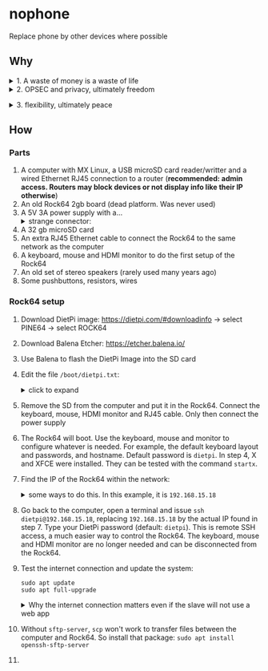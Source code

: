 # nophone
Replace phone by other devices where possible

## Why
<details><summary>1. A waste of money is a waste of life</summary><p>
  A $100 phone in USA costs 1 month of the average income in Brazil due to the abusive taxes. A law forbids banks to offer services to individuals without a phone app. Very convenient for the 4 big banks, which can afford Android and iOS development teams whereas small banks cannot. Without a phone, the individual cannot access its own money in the bank. With normal usage, the phone must be replaced every 2 years, but it can also be stolen way before that. Very convenient for the phone stores. How much of the your human lifespan can be saved by extending the phone service life?
  
  1. Normie:
  
    $100 for 2 years = 0.5 average month of income per year = 4.2% of human lifespan

  4. Smart: buy an alarm clock, so the phone is turned off at night:

    (24-8) h/day + $5 for a clock that lasts 6 years + $1/year for batteries
    Phone service life: 2 years * 24 / (24 - 8) = 3 years
    Yearly cost: 100/3 + (5/6 + 1) $/year = 0.3516/12 months/year = 2.9 % of human lifespan

  3. Expert: smart + all of the following:

    a. only use phone 6 h/day, mostly in flight-mode
    b. keep GPS and bluetooth off most of the time
    c. cooled slow charging, no trickle charging
    d. debloated ROM like LineageOS

    Items a to c extend battery life so that it is no longer the limiting factor, which then
    becomes the software: updates increase the footprint while the hardware wears and tears.
    All items decrease wear & tear rate, but item d also decreases the baseline footprint.

    New baseline phone service life: 2 years * 24/6 = 8 years
    Extra life due to lower wear & tear rate (wild guess): 1 year
    Extra cost to setup items c and d: $80

    Yearly cost: (5/6 + 1) + (100 + 80)/(8+1) $/year = 0.2183/12 months/year = 1.8% of human lifespan

A simple and cheap clock saves 1.2% of human lifetime = phone price dropped to $69

A complex expensive setup saves only 1.1% more = phone price dropped further to $43

That makes sense: the closer to the optimum, the harder it is to improve, hence the
Paretto principle, the law of diminishing returns, the marginal cost/gain, etc.
  
</p></details>

<details><summary>2. OPSEC and privacy, ultimately freedom</summary><p>
  A loose piece of information is worthless for the people trying to scam, tax, censor, harm or control you. Your phone ties together all the data you generate there to your identity and location, which makes it a goldmine to the those people. The more you replace your phone with devices under your full control in your daily routine, the more the you turn that goldmine into a garbage dump.
  
</p></details>

</p></details>

<details><summary>3. flexibility, ultimately peace</summary><p>
  You decide how your devices work, not somebody worried about ad revenue and whatnot.
  
</p></details>

## How
### Parts
1. A computer with MX Linux, a USB microSD card reader/writter and a wired Ethernet RJ45 connection to a router (**recommended: admin access. Routers may block devices or not display info like their IP otherwise**)
2. An old Rock64 2gb board (dead platform. Was never used)
3. A 5V 3A power supply with a...<details><summary>strange connector:</summary><p>
    ```
    Spec: 3.5mm outer diameter, 1.35mm inner diameter.
    Thridworldian slaves don't understand the concept of specs.
    They describe this sometimes as 3.4x1.4 or even Mini P4.
    This is a thirdworldian example of correct spec:
    ```
    https://produto.mercadolivre.com.br/MLB-3729696460-fonte-carregador-5v-3a-notebook-positivo-motion-cruy-q464c--_JM
    </p></details>
4. A 32 gb microSD card
5. An extra RJ45 Ethernet cable to connect the Rock64 to the same network as the computer
6. A keyboard, mouse and HDMI monitor to do the first setup of the Rock64
7. An old set of stereo speakers (rarely used many years ago)
8. Some pushbuttons, resistors, wires

### Rock64 setup
1. Download DietPi image: https://dietpi.com/#downloadinfo -> select PINE64 -> select ROCK64
2. Download Balena Etcher: https://etcher.balena.io/
3. Use Balena to flash the DietPi Image into the SD card
4. Edit the file `/boot/dietpi.txt`: <details><summary>click to expand</summary><p>
    ```
    # this is a comment. Valid timezone strings: https://en.wikipedia.org/wiki/List_of_tz_database_time_zones
    AUTO_SETUP_TIMEZONE=Europe/London
    # unfortunately, the setting below does not work. Keyboard layout must be changed interactively after install...
    # AUTO_SETUP_KEYBOARD_LAYOUT=gb
    # automated install
    AUTO_SETUP_AUTOMATED=1
    # X server and XFCE
    AUTO_SETUP_INSTALL_SOFTWARE_ID=25
    # LightDM login mask
    AUTO_SETUP_AUTOSTART_TARGET_INDEX=16
    # xrdp
    AUTO_SETUP_INSTALL_SOFTWARE_ID=29
    # disable survey and don't ask about it. If the slave wants, the slave can re-enable this later.
    SURVEY_OPTED_IN=0
    ```
    </p></details>
5. Remove the SD from the computer and put it in the Rock64. Connect the keyboard, mouse, HDMI monitor and RJ45 cable. Only then connect the power supply
6. The Rock64 will boot. Use the keyboard, mouse and monitor to configure whatever is needed. For example, the default keyboard layout and passwords, and hostname. Default password is `dietpi`. In step 4, X and XFCE were installed. They can be tested with the command `startx`.
7. Find the IP of the Rock64 within the network: <details><summary>some ways to do this. In this example, it is `192.168.15.18`</summary><p>
   a. logout (`exit`) and login again in DietPi (default password: `dietpi`). This will be shown in the HDMI monitor:
   ![r64_setup2](https://github.com/user-attachments/assets/f1d77ec0-e9ff-48ac-9c32-453e552ab420)
   
   b. in DietPi, issue the command `ip a`:
   ![r64_setup3](https://github.com/user-attachments/assets/72ae5736-bf85-4d41-a3de-64e13a989d73)

    </p></details>
8. Go back to the computer, open a terminal and issue `ssh dietpi@192.168.15.18`, replacing `192.168.15.18` by the actual IP found in step 7. Type your DietPi password (default: `dietpi`). This is remote SSH access, a much easier way to control the Rock64. The keyboard, mouse and HDMI monitor are no longer needed and can be disconnected from the Rock64.
9. Test the internet connection and update the system:
    ```
    sudo apt update
    sudo apt full-upgrade
    ```
    <details><summary>Why the internet connection matters even if the slave will not use a web app</summary><p>
    
    A computer has an RTC clock powered by an independent battery, this is why its clock does not reset at every boot. An SBC like the Rock64 does not have this. DietPi corrects the time at every boot by syncing the system clock to an NTP server over the internet. So, without internet, the clock will be wrong. That will prevent HTTPS connections, but the error messages will not indicate the problem is the clock. To avoid this snowball of stupidity, it is easier to make sure the internet always works than to install an RTC module. Moreover, the setup for the internet is the same for SSH access, which is the best solution to interface with an SBC anyway.
   
    </p></details>
    
11. Without `sftp-server`, `scp` won't work to transfer files between the computer and Rock64. So install that package: `sudo apt install openssh-sftp-server`
12. 



